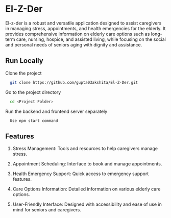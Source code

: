 
# El-Z-Der

El-z-der is a robust and versatile application designed to assist caregivers in managing stress, appointments, and health emergencies for the elderly. It provides comprehensive information on elderly care options such as long-term care, nursing, hospice, and assisted living, while focusing on the social and personal needs of seniors aging with dignity and assistance.
## Run Locally

Clone the project

```bash
  git clone https://github.com/gupta03akshita/El-Z-Der.git
```

Go to the project directory

```bash
  cd <Project Folder>
```

Run the backend and frontend server separately

```
  Use npm start command 
```


## Features

1. Stress Management: Tools and resources to help caregivers manage stress.

2. Appointment Scheduling: Interface to book and manage appointments.

3. Health Emergency Support: Quick access to emergency support features.

4. Care Options Information: Detailed information on various elderly care options.

5. User-Friendly Interface: Designed with accessibility and ease of use in mind for seniors and caregivers.





